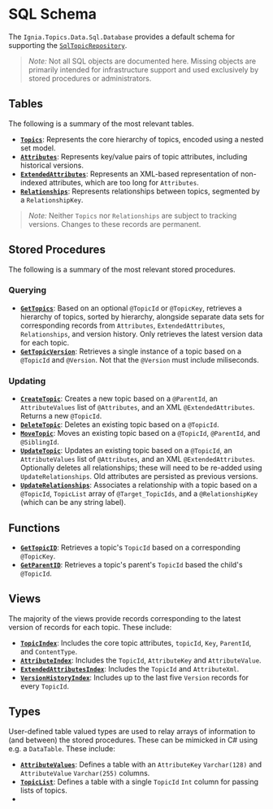 # SQL Schema
The `Ignia.Topics.Data.Sql.Database` provides a default schema for supporting the [`SqlTopicRepository`](../Ignia.Topics.Data.Sql).

> *Note:* Not all SQL objects are documented here. Missing objects are primarily intended for infrastructure support and used exclusively by stored procedures or administrators.

## Tables
The following is a summary of the most relevant tables.
- **[`Topics`](Tables/Topics.sql)**: Represents the core hierarchy of topics, encoded using a nested set model.
- **[`Attributes`](Tables/Attributes.sql)**: Represents key/value pairs of topic attributes, including historical versions.
- **[`ExtendedAttributes`](Tables/ExtendedAttributes.sql)**: Represents an XML-based representation of non-indexed attributes, which are too long for `Attributes`.
- **[`Relationships`](Tables/Relationships.sql)**: Represents relationships between topics, segmented by a `RelationshipKey`.

> *Note:* Neither `Topics` nor `Relationships` are subject to tracking versions. Changes to these records are permanent.

## Stored Procedures
The following is a summary of the most relevant stored procedures.

### Querying
- **[`GetTopics`](Stored%20Procedures/GetTopics.sql)**: Based on an optional `@TopicId` or `@TopicKey`, retrieves a hierarchy of topics, sorted by hierarchy, alongside separate data sets for corresponding records from `Attributes`, `ExtendedAttributes`, `Relationships`, and version history. Only retrieves the latest version data for each topic.
- **[`GetTopicVersion`](Stored%20Procedures/GetTopicVersion.sql)**: Retrieves a single instance of a topic based on a `@TopicId` and `@Version`. Not that the `@Version` must include miliseconds.

### Updating
- **[`CreateTopic`](Stored%20Procedures/CreateTopic.sql)**: Creates a new topic based on a `@ParentId`, an `AttributeValues` list of `@Attributes`, and an XML `@ExtendedAttributes`. Returns a new `@TopicId`.
- **[`DeleteTopic`](Stored%20Procedures/DeleteTopic.sql)**: Deletes an existing topic based on a `@TopicId`.
- **[`MoveTopic`](Stored%20Procedures/MoveTopic.sql)**: Moves an existing topic based on a `@TopicId`, `@ParentId`, and `@SiblingId`.
- **[`UpdateTopic`](Stored%20Procedures/UpdateTopic.sql)**: Updates an existing topic based on a `@TopicId`, an `AttributeValues` list of `@Attributes`, and an XML `@ExtendedAttributes`. Optionally deletes all relationships; these will need to be re-added using `UpdateRelationships`. Old attributes are persisted as previous versions.
- **[`UpdateRelationships`](Stored%20Procedures/UpdateRelationships.sql)**: Associates a relationship with a topic based on a `@TopicId`, `TopicList` array of `@Target_TopicIds`, and a `@RelationshipKey` (which can be any string label).

## Functions
- **[`GetTopicID`](Functions/GetTopicID.sql)**: Retrieves a topic's `TopicId` based on a corresponding `@TopicKey`.
- **[`GetParentID`](Functions/GetParentID.sql)**: Retrieves a topic's parent's `TopicId` based the child's `@TopicId`.

## Views
The majority of the views provide records corresponding to the latest version of records for each topic. These include:
- **[`TopicIndex`](Views/TopicIndex.sql)**: Includes the core topic attributes, `topicId`, `Key`, `ParentId`, and `ContentType`.
- **[`AttributeIndex`](Views/AttributeIndex.sql)**: Includes the `TopicId`, `AttributeKey` and `AttributeValue`.
- **[`ExtendedAttributesIndex`](Views/ExtendedAttributeIndex.sql)**: Includes the `TopicId` and `AttributeXml`.
- **[`VersionHistoryIndex`](Views/VersionHistoryIndex.sql)**: Includes up to the last five `Version` records for every `TopicId`.

## Types
User-defined table valued types are used to relay arrays of information to (and between) the stored procedures. These can be mimicked in C# using e.g. a `DataTable`. These include:
- **[`AttributeValues`](Types/AttributeValues.sql)**: Defines a table with an `AttributeKey` `Varchar(128)` and `AttributeValue` `Varchar(255)` columns.
- **[`TopicList`](Types/TopicList.sql)**: Defines a table with a single `TopicId` `Int` column for passing lists of topics.
- 
